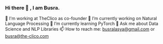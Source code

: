 ### Hi there 👋 , I am Busra.

🤗 I'm working at TheClico as co-founder
🔭 I’m currently working on Natural Language Processing
🌱 I’m currently learning PyTorch
💬 Ask me about Data Science and NLP Libraries
📫 How to reach me: busralasya@gmail.com or busra@the-clico.com


